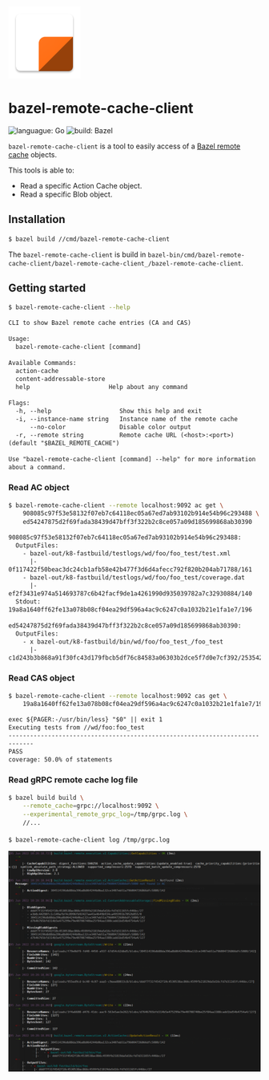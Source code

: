 ![logo](docs/img/lbc-backend-logo.png)

# bazel-remote-cache-client

![languague: Go](https://img.shields.io/badge/language-go-007d9c)
![build: Bazel](https://img.shields.io/badge/build-bazel-43a047)

`bazel-remote-cache-client` is a tool to easily access of a [Bazel remote cache] objects.

This tools is able to:

- Read a specific Action Cache object.
- Read a specific Blob object.

## Installation

```sh
$ bazel build //cmd/bazel-remote-cache-client
```

The `bazel-remote-cache-client` is build in `bazel-bin/cmd/bazel-remote-cache-client/bazel-remote-cache-client_/bazel-remote-cache-client`.

## Getting started

```sh
$ bazel-remote-cache-client --help
```

```text
CLI to show Bazel remote cache entries (CA and CAS)

Usage:
  bazel-remote-cache-client [command]

Available Commands:
  action-cache              
  content-addressable-store 
  help                      Help about any command

Flags:
  -h, --help                   Show this help and exit
  -i, --instance-name string   Instance name of the remote cache
      --no-color               Disable color output
  -r, --remote string          Remote cache URL (<host>:<port>) (default "$BAZEL_REMOTE_CACHE")

Use "bazel-remote-cache-client [command] --help" for more information about a command.
```

### Read AC object

```sh
$ bazel-remote-cache-client --remote localhost:9092 ac get \
    908085c97f53e58132f07eb7c64118ec05a67ed7ab93102b914e54b96c293488 \
    ed54247875d2f69fada38439d47bff3f322b2c8ce057a09d185699868ab30390
```

```text
908085c97f53e58132f07eb7c64118ec05a67ed7ab93102b914e54b96c293488:
  OutputFiles:
    - bazel-out/k8-fastbuild/testlogs/wd/foo/foo_test/test.xml
      |- 0f117422f50beac3dc24cb1afb58e42b477f3d6d4afecc792f820b204ab71788/161
    - bazel-out/k8-fastbuild/testlogs/wd/foo/foo_test/coverage.dat
      |- ef2f3431e974a514693787c6b42facf9de1a4261990d935039782a7c32930884/140
  Stdout: 19a8a1640ff62fe13a078b08cf04ea29df596a4ac9c6247c0a1032b21e1fa1e7/196

ed54247875d2f69fada38439d47bff3f322b2c8ce057a09d185699868ab30390:
  OutputFiles:
    - x bazel-out/k8-fastbuild/bin/wd/foo/foo_test_/foo_test
      |- c1d243b3b868a91f30fc43d179fbcb5df76c84583a06303b2dce5f7d0e7cf392/2535424
```

### Read CAS object

```sh
$ bazel-remote-cache-client --remote localhost:9092 cas get \
    19a8a1640ff62fe13a078b08cf04ea29df596a4ac9c6247c0a1032b21e1fa1e7/196
```

```text
exec ${PAGER:-/usr/bin/less} "$0" || exit 1
Executing tests from //wd/foo:foo_test
-----------------------------------------------------------------------------
PASS
coverage: 50.0% of statements
```

### Read gRPC remote cache log file

```sh
$ bazel build build \
    --remote_cache=grpc://localhost:9092 \
    --experimental_remote_grpc_log=/tmp/grpc.log \
    //...

$ bazel-remote-cache-client log /tmp/grpc.log
```

![log-example](docs/img/log-example.png)

[Bazel remote cache]: https://github.com/buchgr/bazel-remote
